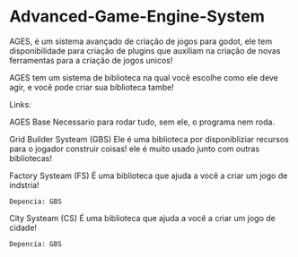 # Advanced-Game-Engine-System
AGES, é um sistema avançado de criação de jogos para godot, ele tem disponibilidade para criação de plugins que auxiliam na criação de novas ferramentas para a criação de jogos unicos!

AGES tem um sistema de biblioteca na qual você escolhe como ele deve agir, e você pode criar sua biblioteca tambe!

Links:
  
  AGES Base
    Necessario para rodar tudo, sem ele, o programa nem roda.

  Grid Builder Systeam (GBS)
    Ele é uma biblioteca por disponibliziar recursos para o jogador construir coisas! ele é muito usado junto com outras bibliotecas!

  Factory Systeam (FS)
    É uma biblioteca que ajuda a você a criar um jogo de indstria!

    Depencia: GBS

  City Systeam (CS)
    É uma biblioteca que ajuda a você a criar um jogo de cidade!
    
    Depencia: GBS

